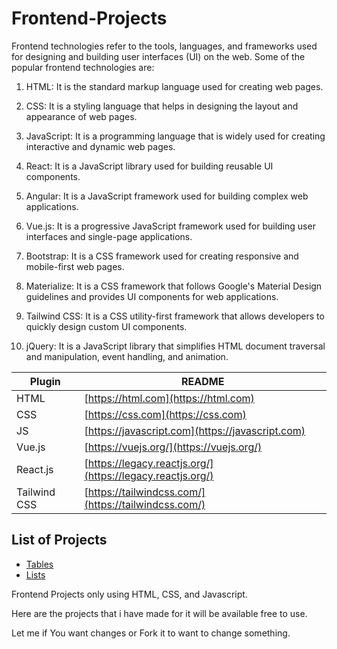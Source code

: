 # Frontend-Projects

Frontend technologies refer to the tools, languages, and frameworks used for designing and building user interfaces (UI) on the web. Some of the popular frontend technologies are:

1. HTML: It is the standard markup language used for creating web pages.

2. CSS: It is a styling language that helps in designing the layout and appearance of web pages.

3. JavaScript: It is a programming language that is widely used for creating interactive and dynamic web pages.

4. React: It is a JavaScript library used for building reusable UI components.

5. Angular: It is a JavaScript framework used for building complex web applications.

6. Vue.js: It is a progressive JavaScript framework used for building user interfaces and single-page applications.

7. Bootstrap: It is a CSS framework used for creating responsive and mobile-first web pages.

8. Materialize: It is a CSS framework that follows Google's Material Design guidelines and provides UI components for web applications.

9. Tailwind CSS: It is a CSS utility-first framework that allows developers to quickly design custom UI components.

10. jQuery: It is a JavaScript library that simplifies HTML document traversal and manipulation, event handling, and animation.

| Plugin | README |
| ------ | ------ |
| HTML | [https://html.com](https://html.com) |
| CSS | [https://css.com](https://css.com) |
| JS | [https://javascript.com](https://javascript.com) |
| Vue.js | [https://vuejs.org/](https://vuejs.org/) |
| React.js | [https://legacy.reactjs.org/](https://legacy.reactjs.org/) |
| Tailwind CSS | [https://tailwindcss.com/](https://tailwindcss.com/) |

## List of Projects
- [Tables](https://prathaprathod.github.io/Frontend-Projects/html/tables.html)
- [Lists](https://prathaprathod.github.io/Frontend-Projects/html/list.html)


 Frontend Projects only using HTML, CSS, and Javascript.

 Here are the projects that i have made for it will be available free to use.

 Let me if You want changes or Fork it to want to change something.
